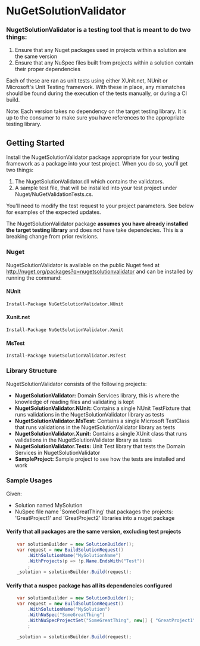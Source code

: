 # NuGetSolutionValidator

### NugetSolutionValidator is a testing tool that is meant to do two things:
1. Ensure that any Nuget packages used in projects within a solution are the same version
2. Ensure that any NuSpec files built from projects within a solution contain their proper dependencies

Each of these are ran as unit tests using either XUnit.net, NUnit or Microsoft's Unit Testing framework.  With these in place, any mismatches should be found during the execution of the tests manually, or during a CI build.

Note: Each version takes no dependency on the target testing library. It is up to the consumer to make sure you have references to the appropriate testing library.

## Getting Started

Install the NugetSolutionValidator package appropriate for your testing framework as a package into your test project.  When you do so, you'll get two things:
1. The NugetSolutionValidator.dll which contains the validators.
2. A sample test file, that will be installed into your test project under Nuget/NuGetValidationTests.cs.

You'll need to modify the test request to your project parameters.  See below for examples of the expected updates.

The NugetSolutionValidator package __assumes you have already installed the target testing library__ and does not have take dependecies. This is a breaking change from prior revisions.

### Nuget
NugetSolutionValidator is available on the public Nuget feed at http://nuget.org/packages?q=nugetsolutionvalidator and can be installed by running the command:

#### NUnit
```
Install-Package NuGetSolutionValidator.NUnit
```

#### Xunit.net
```
Install-Package NuGetSolutionValidator.Xunit
```

#### MsTest
```
Install-Package NuGetSolutionValidator.MsTest
```


### Library Structure
NugetSolutionValidator consists of the following projects:
* __NugetSolutionValidator:__ Domain Services library, this is where the knowledge of reading files and validating is kept
* __NugetSolutionValidator.NUnit:__ Contains a single NUnit TestFixture that runs validations in the NugetSolutionValidator library as tests
* __NugetSolutionValidator.MsTest:__ Contains a single Microsoft TestClass that runs validations in the NugetSolutionValidator library as tests
* __NugetSolutionValidator.Xunit:__ Contains a single XUnit class that runs validations in the NugetSolutionValidator library as tests
* __NugetSolutionValidator.Tests:__ Unit Test library that tests the Domain Services in NugetSolutionValidator
* __SampleProject:__ Sample project to see how the tests are installed and work

### Sample Usages
Given:
* Solution named MySolution
* NuSpec file name 'SomeGreatThing' that packages the projects: 'GreatProject1' and 'GreatProject2' libraries into a nuget package

#### Verify that all packages are the same version, excluding test projects
```c#
	var solutionBuilder = new SolutionBuilder();
	var request = new BuildSolutionRequest()
		.WithSolutionName("MySolutionName")
		.WithProjects(p => !p.Name.EndsWith("Test"))
		;
	_solution = solutionBuilder.Build(request);
```

#### Verify that a nuspec package has all its dependencies configured
```c#
	var solutionBuilder = new SolutionBuilder();
	var request = new BuildSolutionRequest()
		.WithSolutionName("MySolution")
		.WithNuSpec("SomeGreatThing")
		.WithNuSpecProjectSet("SomeGreatThing", new[] { "GreatProject1","GreatProject2" })
		;

	_solution = solutionBuilder.Build(request);
```